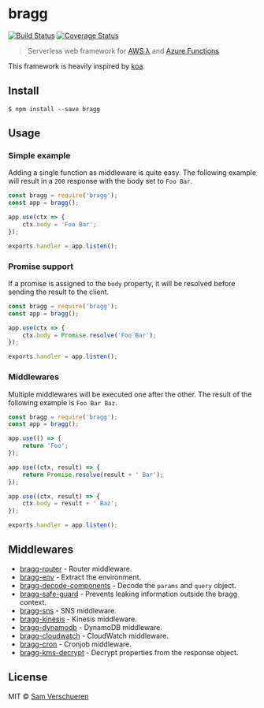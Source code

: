 # bragg

[![Build Status](https://travis-ci.org/SamVerschueren/bragg.svg?branch=master)](https://travis-ci.org/SamVerschueren/bragg)
[![Coverage Status](https://coveralls.io/repos/SamVerschueren/bragg/badge.svg?branch=master&service=github)](https://coveralls.io/github/SamVerschueren/bragg?branch=master)

> Serverless web framework for [AWS λ](https://aws.amazon.com/lambda/) and [Azure Functions](https://azure.microsoft.com/en-us/services/functions/)

This framework is heavily inspired by [koa](http://koajs.com/).

## Install

```
$ npm install --save bragg
```


## Usage

### Simple example

Adding a single function as middleware is quite easy. The following example will result in a `200` response with
the body set to `Foo Bar`.

```js
const bragg = require('bragg');
const app = bragg();

app.use(ctx => {
	ctx.body = 'Foo Bar';
});

exports.handler = app.listen();
```

### Promise support

If a promise is assigned to the `body` property, it will be resolved before sending the result to the client.

```js
const bragg = require('bragg');
const app = bragg();

app.use(ctx => {
	ctx.body = Promise.resolve('Foo Bar');
});

exports.handler = app.listen();
```

### Middlewares

Multiple middlewares will be executed one after the other. The result of the following example is `Foo Bar Baz`.

```js
const bragg = require('bragg');
const app = bragg();

app.use(() => {
	return 'Foo';
});

app.use((ctx, result) => {
	return Promise.resolve(result + ' Bar');
});

app.use((ctx, result) => {
	ctx.body = result + ' Baz';
});

exports.handler = app.listen();
```


## Middlewares

- [bragg-router](https://github.com/SamVerschueren/bragg-router) - Router middleware.
- [bragg-env](https://github.com/SamVerschueren/bragg-env) - Extract the environment.
- [bragg-decode-components](https://github.com/SamVerschueren/bragg-decode-components) - Decode the `params` and `query` object.
- [bragg-safe-guard](https://github.com/SamVerschueren/bragg-safe-guard) - Prevents leaking information outside the bragg context.
- [bragg-sns](https://github.com/SamVerschueren/bragg-sns) - SNS middleware.
- [bragg-kinesis](https://github.com/SamVerschueren/bragg-kinesis) - Kinesis middleware.
- [bragg-dynamodb](https://github.com/SamVerschueren/bragg-dynamodb) - DynamoDB middleware.
- [bragg-cloudwatch](https://github.com/SamVerschueren/bragg-cloudwatch) - CloudWatch middleware.
- [bragg-cron](https://github.com/SamVerschueren/bragg-cron) - Cronjob middleware.
- [bragg-kms-decrypt](https://github.com/SamVerschueren/bragg-kms-decrypt) - Decrypt properties from the response object.


## License

MIT © [Sam Verschueren](https://github.com/SamVerschueren)
